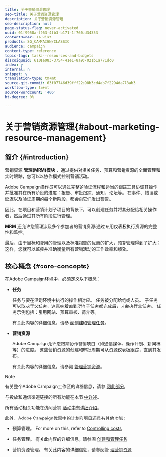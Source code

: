 ```yaml
---
title: 关于营销资源管理
seo-title: 关于营销资源管理
description: 关于营销资源管理
seo-description: null
page-status-flag: never-activated
uuid: 01f9958a-f963-4fb3-b171-1f760cd34353
contentOwner: sauviat
products: SG_CAMPAIGN/CLASSIC
audience: campaign
content-type: reference
topic-tags: tasks--resources-and-budgets
discoiquuid: 6101e083-3754-41e1-8a93-021b1a771dc0
index: y
internal: n
snippet: y
translation-type: tm+mt
source-git-commit: 63f07746d39fff22a98b3cd4ab7f2294da778ab3
workflow-type: tm+mt
source-wordcount: '406'
ht-degree: 0%

---
```



# 关于营销资源管理{#about-marketing-resource-management}

## 简介 {#introduction}

营销资源 **管理(MRM)模块** ，通过提供对相关任务、预算和营销资源的全面管理和实时跟踪，您可以以协作模式控制营销活动。

Adobe Campaign操作员可以通过完整的验证流程和适当的跟踪工具协调其操作并批准其在所有阶段的进度：报告、审批跟踪、通知、论坛等。 在事件、错误或延迟以及验证周期的每个新阶段，都会向它们发出警告。

因此，在项目和营销计划子项目的背景下，可以创建任务并将其分配给相关操作者，然后通过其所有阶段进行管理。

**MRM** 还允许您管理涉及多个参加者的营销资源:通过专用仪表板执行资源的完整性和监控。

最后，由于目标和费用的管理以及标准报告的优惠的扩大，预算管理得到了扩大；这样，您就可以监控并准确衡量所有营销活动的工作效率和绩效。

## 核心概念 {#core-concepts}

在Adobe Campaign环境中，必须定义以下概念：

* **任务**

   任务与要在活动环境中执行的操作相对应。 任务被分配给组或人员。 子任务可以取决于父任务，这意味着直到所有子任务都完成后，才会执行父任务。 任务示例包括：引用网站、预算审核、简介等。

   有关此内容的详细信息，请参 [阅创建和管理任务](../../campaign/using/creating-and-managing-tasks.md)。

* **营销资源**

   Adobe Campaign允许您跟踪协作营销项目（如通信媒体、操作计划、新闻稿等）的进度。 这些营销资源的创建和审批周期可从资源仪表板跟踪，直到其发布。

   有关此内容的详细信息，请参阅 [管理营销资源](../../campaign/using/managing-marketing-resources.md)。

>[!NOTE]
>
>有关整个Adobe Campaign工作区的详细信息，请参 [阅此部分](../../platform/using/adobe-campaign-workspace.md)。
>  
>与投放和通信渠道链接的所有功能在本节 [中详述](../../delivery/using/steps-about-delivery-creation-steps.md)。
>
>所有活动相关功能在访问营销 [活动中有详细介绍](../../campaign/using/accessing-marketing-campaigns.md)。

此外，Adobe Campaign优惠中的计划和项目还具有其他功能：

* 预算管理。 For more on this, refer to [Controlling costs](../../campaign/using/controlling-costs.md)

* 任务管理。 有关此内容的详细信息，请参阅 [创建和管理任务](../../campaign/using/creating-and-managing-tasks.md)

* 营销资源管理。 有关此内容的详细信息，请参阅管 [理营销资源](../../campaign/using/managing-marketing-resources.md)

